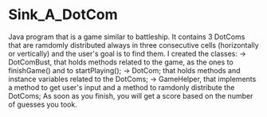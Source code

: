 # Sink_A_DotCom
Java program that is a game similar to battleship. It contains 3 DotComs that are ramdomly distributed always in three consecutive cells 
(horizontally or vertically) and the user's goal is to find them. I created the classes:
    -> DotComBust, that holds methods related to the game, as the ones to finishGame() and to startPlaying();
    -> DotCom; that holds methods and instance variables related to the DotComs;
    -> GameHelper, that implements a method to get user's input and a method to ramdonly distribute the DotComs;
 As soon as you finish, you will get a score based on the number of guesses you took.
